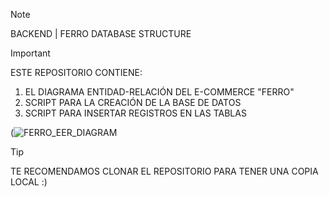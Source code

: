 > [!NOTE]
> BACKEND | FERRO DATABASE STRUCTURE




>[!IMPORTANT]
> 
> ESTE REPOSITORIO CONTIENE:
> 1. EL DIAGRAMA ENTIDAD-RELACIÓN DEL E-COMMERCE "FERRO"
> 2. SCRIPT PARA LA CREACIÓN DE LA BASE DE DATOS
> 3. SCRIPT PARA INSERTAR REGISTROS EN LAS TABLAS

(![FERRO_EER_DIAGRAM](https://github.com/Cielciti97/Backend-DB-Ferro/assets/149416541/50671941-ae07-4872-9e44-022022099728)


> [!TIP]
> TE RECOMENDAMOS CLONAR EL REPOSITORIO PARA TENER UNA COPIA LOCAL :)
